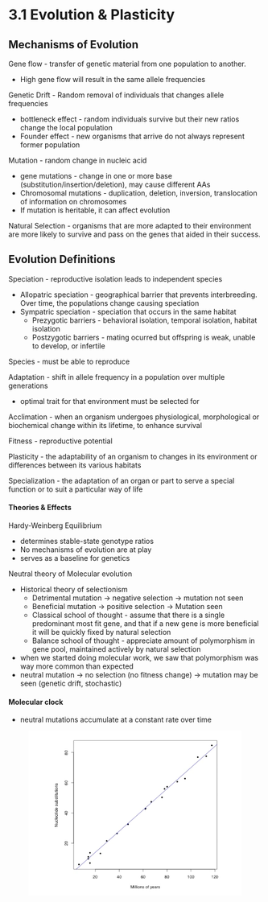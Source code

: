 # 3.1 Evolution & Plasticity

## Mechanisms of Evolution

Gene flow - transfer of genetic material from one population to another.&#x20;

* High gene flow will result in the same allele frequencies&#x20;

Genetic Drift - Random removal of individuals that changes allele frequencies&#x20;

* bottleneck effect - random individuals survive but their new ratios change the local population&#x20;
* Founder effect - new organisms that arrive do not always represent former population&#x20;

Mutation - random change in nucleic acid&#x20;

* gene mutations - change in one or more base (substitution/insertion/deletion), may cause different AAs&#x20;
* Chromosomal mutations - duplication, deletion, inversion, translocation of information on chromosomes&#x20;
* If mutation is heritable, it can affect evolution&#x20;

Natural Selection - organisms that are more adapted to their environment are more likely to survive and pass on the genes that aided in their success.&#x20;

## Evolution Definitions

Speciation -  reproductive isolation leads to independent species&#x20;

* Allopatric speciation - geographical barrier that prevents interbreeding. Over time, the populations change causing speciation
* Sympatric speciation - speciation that occurs in the same habitat&#x20;
  * Prezygotic barriers - behavioral isolation, temporal isolation, habitat isolation&#x20;
  * Postzygotic barriers - mating ocurred but offspring is weak, unable to develop, or infertile&#x20;

Species - must be able to reproduce&#x20;

Adaptation - shift in allele frequency in a population over multiple generations&#x20;

* optimal trait for that environment must be selected for&#x20;

Acclimation - when an organism undergoes physiological, morphological or biochemical change within its lifetime, to enhance survival&#x20;

Fitness - reproductive potential&#x20;

Plasticity - the adaptability of an organism to changes in its environment or differences between its various habitats&#x20;

Specialization - the adaptation of an organ or part to serve a special function or to suit a particular way of life

#### Theories & Effects

Hardy-Weinberg Equilibrium

* determines stable-state genotype ratios&#x20;
* No mechanisms of evolution are at play&#x20;
* serves as a baseline for genetics&#x20;

Neutral theory of Molecular evolution&#x20;

* Historical theory of selectionism
  * Detrimental mutation -> negative selection -> mutation not seen
  * Beneficial mutation -> positive selection -> Mutation seen&#x20;
  * Classical school of thought - assume that there is a single predominant most fit gene, and that if a new gene is more beneficial it will be quickly fixed by natural selection&#x20;
  * Balance school of thought - appreciate amount of polymorphism in gene pool, maintained actively by natural selection&#x20;
* when we started doing molecular work, we saw that polymorphism was way more common than expected
* neutral mutation -> no selection (no fitness change) -> mutation may be seen (genetic drift, stochastic)&#x20;

#### Molecular clock

* neutral mutations accumulate at a constant rate over time&#x20;

<figure><img src="../.gitbook/assets/Screen Shot 2023-05-15 at 9.17.44 AM.png" alt=""><figcaption></figcaption></figure>


